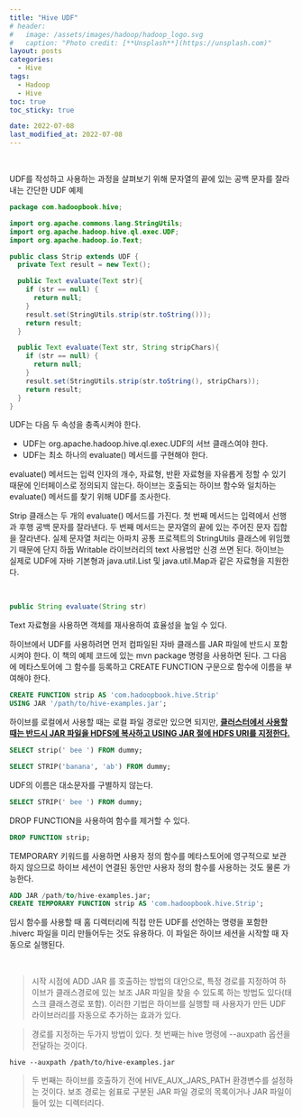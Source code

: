 ```yaml
---
title: "Hive UDF"
# header:
#   image: /assets/images/hadoop/hadoop_logo.svg
#   caption: "Photo credit: [**Unsplash**](https://unsplash.com)"
layout: posts
categories:
  - Hive
tags:
  - Hadoop
  - Hive
toc: true
toc_sticky: true

date: 2022-07-08
last_modified_at: 2022-07-08
---
```


<br>

UDF를 작성하고 사용하는 과정을 살펴보기 위해 문자열의 끝에 있는 공백 문자를 잘라내는 간단한 UDF 예제

```java
package com.hadoopbook.hive;

import org.apache.commons.lang.StringUtils;
import org.apache.hadoop.hive.ql.exec.UDF;
import org.apache.hadoop.io.Text;

public class Strip extends UDF {
  private Text result = new Text();

  public Text evaluate(Text str){
    if (str == null) {
      return null;
    }
    result.set(StringUtils.strip(str.toString()));
    return result;
  }

  public Text evaluate(Text str, String stripChars){
    if (str == null) {
      return null;
    }
    result.set(StringUtils.strip(str.toString(), stripChars));
    return result;
  }
}
```

UDF는 다음 두 속성을 충족시켜야 한다.

* UDF는 org.apache.hadoop.hive.ql.exec.UDF의 서브 클래스여야 한다.
* UDF는 최소 하나의 evaluate() 메서드를 구현해야 한다.

evaluate() 메서드는 입력 인자의 개수, 자료형, 반환 자료형을 자유롭게 정할 수 있기 때문에 인터페이스로 정의되지 않는다. 하이브는 호출되는 하이브 함수와 일치하는 evaluate() 메서드를 찾기 위해 UDF를 조사한다.

Strip 클래스는 두 개의 evaluate() 메서드를 가진다. 첫 번째 메서드는 입력에서 선행과 후행 공백 문자를 잘라낸다. 두 번째 메서드는 문자열의 끝에 있는 주어진 문자 집합을 잘라낸다. 실제 문자열 처리는 아파치 공통 프로젝트의 StringUtils 클래스에 위임했기 때문에 단지 하둡 Writable 라이브러리의 text 사용법만 신경 쓰면 된다. 하이브는 실제로 UDF에 자바 기본형과 java.util.List 및 java.util.Map과 같은 자료형을 지원한다. 

<br>

```java
public String evaluate(String str)
```

Text 자료형을 사용하면 객체를 재사용하여 효율성을 높일 수 있다.

하이브에서 UDF를 사용하려면 먼저 컴파일된 자바 클래스를 JAR 파일에 반드시 포함시켜야 한다. 이 책의 예제 코드에 있는 mvn package 명령을 사용하면 된다. 그 다음에 메타스토어에 그 함수를 등록하고 CREATE FUNCTION 구문으로 함수에 이름을 부여해야 한다.

```sql
CREATE FUNCTION strip AS 'com.hadoopbook.hive.Strip'
USING JAR '/path/to/hive-examples.jar';
```

하이브를 로컬에서 사용할 때는 로컬 파일 경로만 있으면 되지만, <b><u>클러스터에서 사용할 때는 반드시 JAR 파일을 HDFS에 복사하고 USING JAR 절에 HDFS URI를 지정한다.</u></b>

```sql
SELECT strip(' bee ') FROM dummy;

SELECT STRIP('banana', 'ab') FROM dummy;
```

UDF의 이름은 대소문자를 구별하지 않는다.

```sql
SELECT STRIP(' bee ') FROM dummy;
```

DROP FUNCTION을 사용하여 함수를 제거할 수 있다.

```SQL
DROP FUNCTION strip;
```

TEMPORARY 키워드를 사용하면 사용자 정의 함수를 메타스토어에 영구적으로 보관하지 않으므로 하이브 세션이 연결된 동안만 사용자 정의 함수를 사용하는 것도 물론 가능한다.

```SQL
ADD JAR /path/to/hive-examples.jar;
CREATE TEMPORARY FUNCTION strip AS 'com.hadoopbook.hive.Strip';
```

임시 함수를 사용할 때 홈 디렉터리에 직접 만든 UDF를 선언하는 명령을 포함한 .hiverc 파일을 미리 만들어두는 것도 유용하다. 이 파일은 하이브 세션을 시작할 때 자동으로 실행된다.

<br>

> 시작 시점에 ADD JAR 를 호출하는 방법의 대안으로, 특정 경로를 지정하여 하이브가 클래스경로에 있는 보조 JAR 파일을 찾을 수 있도록 하는 방법도 있다(태스크 클래스경로 포함). 이러한 기법은 하이브를 실행할 때 사용자가 만든 UDF 라이브러리를 자동으로 추가하는 효과가 있다.

> 경로를 지정하는 두가지 방법이 있다. 첫 번째는 hive 명령에 --auxpath 옵션을 전달하는 것이다.

```bsh
hive --auxpath /path/to/hive-examples.jar
```

> 두 번째는 하이브를 호출하기 전에 HIVE_AUX_JARS_PATH 환경변수를 설정하는 것이다. 보조 경로는 쉼표로 구분된 JAR 파일 경로의 목록이거나 JAR 파일이 들어 있는 디렉터리다.


